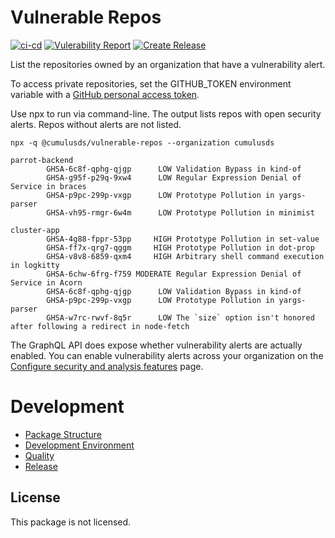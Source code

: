 # Vulnerable Repos

[![ci-cd][ci-cd-badge]][ci-cd-url]
[![Vulerability Report][vulnerability-report-badge]][vulnerability-report-url]
[![Create Release][release-badge]][release-url]

List the repositories owned by an organization that have a vulnerability alert.

To access private repositories, set the GITHUB_TOKEN environment variable with a [GitHub personal access token].

Use npx to run via command-line. The output lists repos with open security alerts. Repos without alerts are not listed.

```shell
npx -q @cumulusds/vulnerable-repos --organization cumulusds
```

```
parrot-backend
        GHSA-6c8f-qphg-qjgp      LOW Validation Bypass in kind-of
        GHSA-g95f-p29q-9xw4      LOW Regular Expression Denial of Service in braces
        GHSA-p9pc-299p-vxgp      LOW Prototype Pollution in yargs-parser
        GHSA-vh95-rmgr-6w4m      LOW Prototype Pollution in minimist

cluster-app
        GHSA-4g88-fppr-53pp     HIGH Prototype Pollution in set-value
        GHSA-ff7x-qrg7-qggm     HIGH Prototype Pollution in dot-prop
        GHSA-v8v8-6859-qxm4     HIGH Arbitrary shell command execution in logkitty
        GHSA-6chw-6frg-f759 MODERATE Regular Expression Denial of Service in Acorn
        GHSA-6c8f-qphg-qjgp      LOW Validation Bypass in kind-of
        GHSA-p9pc-299p-vxgp      LOW Prototype Pollution in yargs-parser
        GHSA-w7rc-rwvf-8q5r      LOW The `size` option isn't honored after following a redirect in node-fetch
```

The GraphQL API does expose whether vulnerability alerts are actually enabled. You can enable vulnerability alerts across your organization on the [Configure security and analysis features] page.

[GitHub personal access token]: https://github.com/settings/tokens
[Configure security and analysis features]: https://github.com/organizations/CumulusDS/settings/security_analysis

# Development

- [Package Structure](doc/development.md#package-structure)
- [Development Environment](doc/development.md#development-environment)
- [Quality](doc/development.md#quality)
- [Release](doc/development.md#release)

## License

This package is not licensed.

[ci-cd-url]: https://github.com/CumulusDS/vulnerable-repos/actions/workflows/ci-cd.yml
[ci-cd-badge]: https://github.com/CumulusDS/vulnerable-repos/actions/workflows/ci-cd.yml/badge.svg

[vulnerability-report-url]: https://github.com/CumulusDS/vulnerable-repos/actions/workflows/report.yml
[vulnerability-report-badge]: https://github.com/CumulusDS/vulnerable-repos/actions/workflows/report.yml/badge.svg

[release-url]: https://github.com/CumulusDS/vulnerable-repos/actions/workflows/release.yml
[release-badge]: https://github.com/CumulusDS/vulnerable-repos/actions/workflows/release.yml/badge.svg
